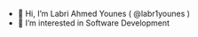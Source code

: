 - 👋 Hi, I’m Labri Ahmed Younes ( @labr1younes )
- 👀 I’m interested in Software Development


<!---
labr1younes/labr1younes is a ✨ special ✨ repository because its `README.md` (this file) appears on your GitHub profile.
You can click the Preview link to take a look at your changes.
--->
